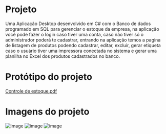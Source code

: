 # Projeto
Uma Aplicação Desktop desenvolvido em C# com o Banco de dados programado em SQL para gerenciar o estoque da empresa, na aplicação você pode fazer o login caso tiver uma conta, caso não tiver só o administrador poderá te cadastrar, entrando na aplicação temos a pagina de listagem de produtos podendo cadastrar, editar, excluir, gerar etiqueta caso o usuário tiver uma impressora conectada no sistema e gerar uma planilha no Excel dos produtos cadastrados no banco.

# Protótipo do projeto
[Controle de estoque.pdf](https://github.com/alimoahmed/Controle_Estoque/files/11441954/Controle.de.estoque.pdf)

# Imagens do projeto
![image](https://github.com/alimoahmed/Controle_Estoque/assets/85517447/5cc9d17b-c46c-4c26-8d27-e6f8fdeae863)
![image](https://github.com/alimoahmed/Controle_Estoque/assets/85517447/f6a03f63-0d30-4c4e-adc3-788c4ff846ce)
![image](https://github.com/alimoahmed/Controle_Estoque/assets/85517447/93a42f53-d223-4c73-a673-eb16c01659db)


